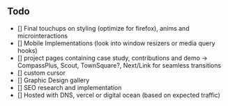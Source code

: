## Todo
- [] Final touchups on styling (optimize for firefox), anims and microinteractions
- [] Mobile Implementations (look into window resizers or media query hooks)
- [] project pages containing case study, contributions and demo -> CompassPlus, Scout, TownSquare?, Next/Link for seamless transitions
- [] custom cursor
- [] Graphic Design gallery
- [] SEO research and implementation
- [] Hosted with DNS, vercel or digital ocean (based on expected traffic)
